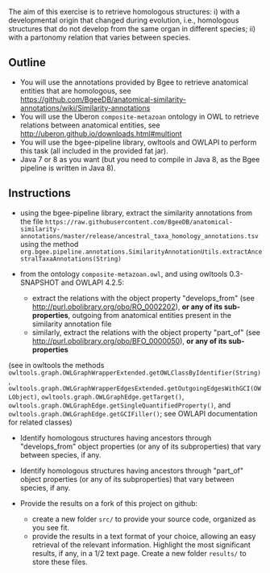 The aim of this exercise is to retrieve homologous structures: i) with a developmental origin that changed during evolution, i.e., homologous structures that do not develop from the same organ in different species; ii) with a partonomy relation that varies between species. 

## Outline
 
* You will use the annotations provided by Bgee to retrieve anatomical entities that are homologous, see https://github.com/BgeeDB/anatomical-similarity-annotations/wiki/Similarity-annotations
* You will use the Uberon `composite-metazoan` ontology in OWL to retrieve relations between anatomical entities, see http://uberon.github.io/downloads.html#multiont
* You will use the bgee-pipeline library, owltools and OWLAPI to perform this task (all included in the provided fat jar). 
* Java 7 or 8 as you want (but you need to compile in Java 8, as the Bgee pipeline is written in Java 8).

## Instructions 

* using the bgee-pipeline library, extract the similarity annotations from the file `https://raw.githubusercontent.com/BgeeDB/anatomical-similarity-annotations/master/release/ancestral_taxa_homology_annotations.tsv` using the method `org.bgee.pipeline.annotations.SimilarityAnnotationUtils.extractAncestralTaxaAnnotations(String)`

* from the ontology `composite-metazoan.owl`, and using owltools 0.3-SNAPSHOT and OWLAPI 4.2.5: 
  * extract the relations with the object property "develops_from" (see http://purl.obolibrary.org/obo/RO_0002202), **or any of its sub-properties**, outgoing from anatomical entities present in the similarity annotation file 
  * similarly, extract the relations with the object property "part_of" (see http://purl.obolibrary.org/obo/BFO_0000050), **or any of its sub-properties**

(see in owltools the methods `owltools.graph.OWLGraphWrapperExtended.getOWLClassByIdentifier(String)`, `owltools.graph.OWLGraphWrapperEdgesExtended.getOutgoingEdgesWithGCI(OWLObject)`, `owltools.graph.OWLGraphEdge.getTarget()`, `owltools.graph.OWLGraphEdge.getSingleQuantifiedProperty()`, and `owltools.graph.OWLGraphEdge.getGCIFiller()`; see OWLAPI documentation for related classes)

* Identify homologous structures having ancestors through "develops_from" object properties (or any of its subproperties) that vary between species, if any. 
* Identify homologous structures having ancestors through "part_of" object properties (or any of its subproperties) that vary between species, if any.

* Provide the results on a fork of this project on github: 
  * create a new folder `src/` to provide your source code, organized as you see fit.
  * provide the results in a text format of your choice, allowing an easy retrieval of the relevant information. Highlight the most significant results, if any, in a 1/2 text page. Create a new folder `results/` to store these files. 
